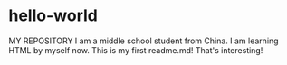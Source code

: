 # hello-world
MY REPOSITORY
I am a middle school student from China.
I am learning HTML by myself now.
This is my first readme.md!
That's interesting!
